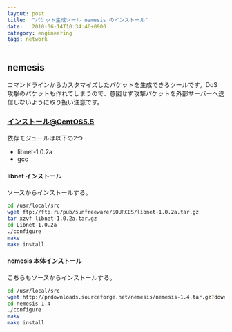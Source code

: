```yaml
---
layout: post
title:  "パケット生成ツール nemesis のインストール"
date:   2010-06-14T10:34:46+0900
category: engineering
tags: network
---
```


## nemesis

コマンドラインからカスタマイズしたパケットを生成できるツールです。DoS 攻撃のパケットも作れてしまうので、意図せず攻撃パケットを外部サーバーへ送信しないように取り扱い注意です。

### インストール@CentOS5.5

依存モジュールは以下の2つ

- libnet-1.0.2a
- gcc

#### libnet インストール

ソースからインストールする。

```sh
cd /usr/local/src
wget ftp://ftp.ru/pub/sunfreeware/SOURCES/libnet-1.0.2a.tar.gz
tar xzvf libnet-1.0.2a.tar.gz
cd Libnet-1.0.2a
./configure
make
make install
```

#### nemesis 本体インストール

こちらもソースからインストールする。

```sh
cd /usr/local/src
wget http://prdownloads.sourceforge.net/nemesis/nemesis-1.4.tar.gz?download
cd nemesis-1.4
./configure
make
make install
```

